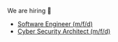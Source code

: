 We are hiring 🎉
* [Software Engineer (m/f/d)](https://www.hvs-consulting.de/en/careers/software-engineer/)
* [Cyber Security Architect (m/f/d)](https://www.hvs-consulting.de/en/careers/cyber-security-architect/)
